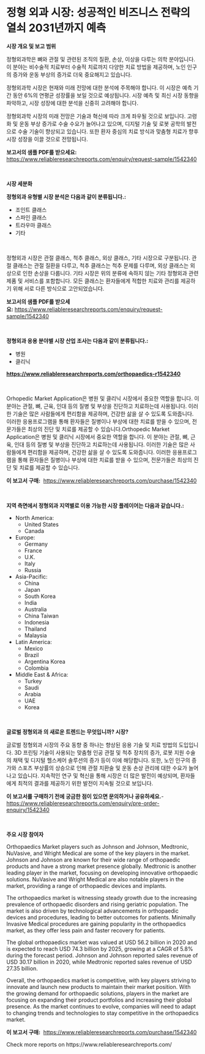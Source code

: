 <p><h1>정형 외과 시장: 성공적인 비즈니스 전략의 열쇠 2031년까지 예측</h1></p><p><strong>시장 개요 및 보고 범위</strong></p>
<p><p>정형외과학은 뼈와 관절 및 관련된 조직의 질환, 손상, 이상을 다루는 의학 분야입니다. 이 분야는 비수술적 치료부터 수술적 치료까지 다양한 치료 방법을 제공하며, 노인 인구의 증가와 운동 부상의 증가로 더욱 중요해지고 있습니다.</p><p>정형외과학 시장은 현재와 미래 전망에 대한 분석에 주목해야 합니다. 이 시장은 예측 기간 동안 6%의 연평균 성장률을 보일 것으로 예상됩니다. 시장 예측 및 최신 시장 동향을 파악하고, 시장 성장에 대한 분석을 신중히 고려해야 합니다.</p><p>정형외과학 시장의 미래 전망은 기술과 혁신에 따라 크게 좌우될 것으로 보입니다. 고령화 및 운동 부상 증가로 수술 수요가 늘어나고 있으며, 디지털 기술 및 로봇 공학의 발전으로 수술 기술이 향상되고 있습니다. 또한 환자 중심의 치료 방식과 맞춤형 치료가 향후 시장 성장을 이끌 것으로 전망됩니다.</p></p>
<p><strong>보고서의 샘플 PDF를 받으세요:</strong> <a href="https://www.reliableresearchreports.com/enquiry/request-sample/1542340">https://www.reliableresearchreports.com/enquiry/request-sample/1542340</a></p>
<p>&nbsp;</p>
<p><strong>시장 세분화</strong></p>
<p><strong>정형외과 유형별 시장 분석은 다음과 같이 분류됩니다.:</strong></p>
<p><ul><li>조인트 클래스</li><li>스파인 클래스</li><li>트라우마 클래스</li><li>기타</li></ul></p>
<p>&nbsp;</p>
<p><p>정형외과 시장은 관절 클래스, 척추 클래스, 외상 클래스, 기타 시장으로 구분됩니다. 관절 클래스는 관절 질환을 다루고, 척추 클래스는 척추 문제를 다루며, 외상 클래스는 외상으로 인한 손상을 다룹니다. 기타 시장은 위의 분류에 속하지 않는 기타 정형외과 관련 제품 및 서비스를 포함합니다. 모든 클래스는 환자들에게 적합한 치료와 관리를 제공하기 위해 서로 다른 방식으로 고안되었습니다.</p></p>
<p><strong>보고서의 샘플 PDF를 받으세요:</strong>&nbsp;<a href="https://www.reliableresearchreports.com/enquiry/request-sample/1542340">https://www.reliableresearchreports.com/enquiry/request-sample/1542340</a></p>
<p>&nbsp;</p>
<p><strong> 정형외과 응용 분야별 시장 산업 조사는 다음과 같이 분류됩니다.:</strong></p>
<p><ul><li>병원</li><li>클리닉</li></ul></p>
<p><strong><a href="https://www.reliableresearchreports.com/orthopaedics-r1542340">https://www.reliableresearchreports.com/orthopaedics-r1542340</a></strong></p>
<p>&nbsp;</p>
<p><p>Orhopedic Market Application은 병원 및 클리닉 시장에서 중요한 역할을 합니다. 이 분야는 관절, 뼈, 근육, 인대 등의 질병 및 부상을 진단하고 치료하는데 사용됩니다. 이러한 기술은 많은 사람들에게 편리함을 제공하며, 건강한 삶을 살 수 있도록 도와줍니다. 이러한 응용프로그램을 통해 환자들은 질병이나 부상에 대한 치료를 받을 수 있으며, 전문가들은 최상의 진단 및 치료를 제공할 수 있습니다.Orthopedic Market Application은 병원 및 클리닉 시장에서 중요한 역할을 합니다. 이 분야는 관절, 뼈, 근육, 인대 등의 질병 및 부상을 진단하고 치료하는데 사용됩니다. 이러한 기술은 많은 사람들에게 편리함을 제공하며, 건강한 삶을 살 수 있도록 도와줍니다. 이러한 응용프로그램을 통해 환자들은 질병이나 부상에 대한 치료를 받을 수 있으며, 전문가들은 최상의 진단 및 치료를 제공할 수 있습니다.</p></p>
<p><strong>이 보고서 구매:</strong>&nbsp; <a href="https://www.reliableresearchreports.com/purchase/1542340">https://www.reliableresearchreports.com/purchase/1542340</a></p>
<p>&nbsp;</p>
<p><strong>지역 측면에서 정형외과 지역별로 이용 가능한 시장 플레이어는 다음과 같습니다.:</strong></p>
<p><ul>
    <li>
        North America:
        <ul>
            <li>United States</li>
            <li>Canada</li>
        </ul>
    </li>
    <li>
        Europe:
        <ul>
            <li>Germany</li>
            <li>France</li>
            <li>U.K.</li>
            <li>Italy</li>
            <li>Russia</li>
        </ul>
    </li>
    <li>
        Asia-Pacific:
        <ul>
            <li>China</li>
            <li>Japan</li>
            <li>South Korea</li>
            <li>India</li>
            <li>Australia</li>
            <li>China Taiwan</li>
            <li>Indonesia</li>
            <li>Thailand</li>
            <li>Malaysia</li>
        </ul>
    </li>
    <li>
        Latin America:
        <ul>
            <li>Mexico</li>
            <li>Brazil</li>
            <li>Argentina Korea</li>
            <li>Colombia</li>
        </ul>
    </li>
    <li>
        Middle East & Africa:
        <ul>
            <li>Turkey</li>
            <li>Saudi</li>
            <li>Arabia</li>
            <li>UAE</li>
            <li>Korea</li>
        </ul>
    </li>
    </ul></p>
<p>&nbsp;</p>
<p><strong>글로벌 정형외과 의 새로운 트렌드는 무엇입니까? 시장?</strong></p>
<p><p>글로벌 정형외과 시장의 주요 동향 중 하나는 향상된 응용 기술 및 치료 방법의 도입입니다. 3D 프린팅 기술이 사용되는 맞춤형 인공 관절 및 척추 장치의 증가, 로봇 지원 수술의 채택 및 디지털 헬스케어 솔루션의 증가 등이 이에 해당합니다. 또한, 노인 인구의 증가와 스포츠 부상률의 상승으로 인해 관절 치환술 및 운동 손상 관리에 대한 수요가 늘어나고 있습니다. 지속적인 연구 및 혁신을 통해 시장은 더 많은 발전이 예상되며, 환자들에게 최적의 결과를 제공하기 위한 발전이 지속될 것으로 보입니다.</p></p>
<p><strong>이 보고서를 구매하기 전에 궁금한 점이 있으면 문의하거나 공유하세요.</strong>- <a href="https://www.reliableresearchreports.com/enquiry/pre-order-enquiry/1542340">https://www.reliableresearchreports.com/enquiry/pre-order-enquiry/1542340</a></p>
<p>&nbsp;</p>
<p><strong>주요 시장 참여자</strong></p>
<p><p>Orthopaedics Market players such as Johnson and Johnson, Medtronic, NuVasive, and Wright Medical are some of the key players in the market. Johnson and Johnson are known for their wide range of orthopaedic products and have a strong market presence globally. Medtronic is another leading player in the market, focusing on developing innovative orthopaedic solutions. NuVasive and Wright Medical are also notable players in the market, providing a range of orthopaedic devices and implants.</p><p>The orthopaedics market is witnessing steady growth due to the increasing prevalence of orthopaedic disorders and rising geriatric population. The market is also driven by technological advancements in orthopaedic devices and procedures, leading to better outcomes for patients. Minimally Invasive Medical procedures are gaining popularity in the orthopaedics market, as they offer less pain and faster recovery for patients.</p><p>The global orthopaedics market was valued at USD 56.2 billion in 2020 and is expected to reach USD 74.3 billion by 2025, growing at a CAGR of 5.8% during the forecast period. Johnson and Johnson reported sales revenue of USD 30.17 billion in 2020, while Medtronic reported sales revenue of USD 27.35 billion.</p><p>Overall, the orthopaedics market is competitive, with key players striving to innovate and launch new products to maintain their market position. With the growing demand for orthopaedic solutions, players in the market are focusing on expanding their product portfolios and increasing their global presence. As the market continues to evolve, companies will need to adapt to changing trends and technologies to stay competitive in the orthopaedics market.</p></p>
<p><strong>이 보고서 구매:</strong>&nbsp;&nbsp;<a href="https://www.reliableresearchreports.com/purchase/1542340">https://www.reliableresearchreports.com/purchase/1542340</a></p>
<p>Check more reports on https://www.reliableresearchreports.com/</p>